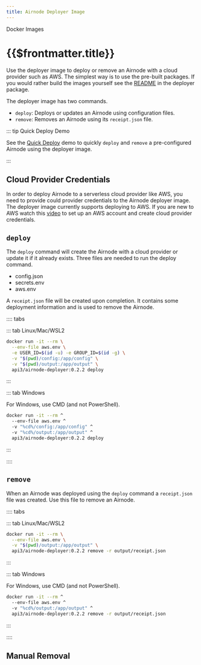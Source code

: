 ```yaml
---
title: Airnode Deployer Image
---
```


<TitleSpan>Docker Images</TitleSpan>

# {{$frontmatter.title}}

<TocHeader />
<TOC class="table-of-contents" :include-level="[2,3]" />

Use the deployer image to deploy or remove an Airnode with a cloud provider such
as AWS. The simplest way is to use the pre-built packages. If you would rather
build the images yourself see the
[README](https://github.com/api3dao/airnode/tree/v0.2/packages/airnode-deployer/docker)
in the deployer package.

The deployer image has two commands.

- `deploy`: Deploys or updates an Airnode using configuration files.
- `remove`: Removes an Airnode using its `receipt.json` file.

::: tip Quick Deploy Demo

See the [Quick Deploy](../tutorial/) demo to quickly `deploy` and `remove` a
pre-configured Airnode using the deployer image.

:::

## Cloud Provider Credentials

In order to deploy Airnode to a serverless cloud provider like AWS, you need to
provide could provider credentials to the Airnode deployer image. The deployer
image currently supports deploying to AWS. If you are new to AWS watch this
[video](https://www.youtube.com/watch?v=KngM5bfpttA) to set up an AWS account
and create cloud provider credentials.

## `deploy`

The `deploy` command will create the Airnode with a cloud provider or update it
if it already exists. Three files are needed to run the deploy command.

- config.json
- secrets.env
- aws.env

A `receipt.json` file will be created upon completion. It contains some
deployment information and is used to remove the Airnode.

<DeployerPermissionsWarning/>

:::: tabs

::: tab Linux/Mac/WSL2

```sh
docker run -it --rm \
  --env-file aws.env \
  -e USER_ID=$(id -u) -e GROUP_ID=$(id -g) \
  -v "$(pwd)/config:/app/config" \
  -v "$(pwd)/output:/app/output" \
  api3/airnode-deployer:0.2.2 deploy
```

:::

::: tab Windows

For Windows, use CMD (and not PowerShell).

```sh
docker run -it --rm ^
  --env-file aws.env ^
  -v "%cd%/config:/app/config" ^
  -v "%cd%/output:/app/output" ^
  api3/airnode-deployer:0.2.2 deploy
```

:::

::::

## `remove`

When an Airnode was deployed using the `deploy` command a `receipt.json` file
was created. Use this file to remove an Airnode.

:::: tabs

::: tab Linux/Mac/WSL2

```sh
docker run -it --rm \
  --env-file aws.env \
  -v "$(pwd)/output:/app/output" \
  api3/airnode-deployer:0.2.2 remove -r output/receipt.json
```

:::

::: tab Windows

For Windows, use CMD (and not PowerShell).

```sh
docker run -it --rm ^
  --env-file aws.env ^
  -v "%cd%/output:/app/output" ^
  api3/airnode-deployer:0.2.2 remove -r output/receipt.json
```

:::

::::

## Manual Removal

<DeleteAirnodeAws/>
